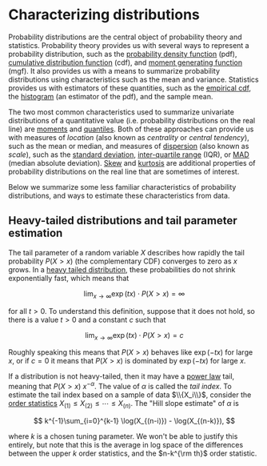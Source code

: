 # Characterizing distributions

Probability distributions are the central object of probability theory and statistics.
Probability theory provides us with several ways to represent a probability distribution,
such as the [probability density function](https://en.wikipedia.org/wiki/Probability_density_function) (pdf),
[cumulative distribution function](https://en.wikipedia.org/wiki/Cumulative_distribution_function)
(cdf), and [moment generating function](https://en.wikipedia.org/wiki/Moment-generating_function) (mgf).
It also provides us with a means to
summarize probability distributions using characteristics such as the mean and
variance.  Statistics provides us with estimators of these quantities, such
as the [empirical cdf](https://en.wikipedia.org/wiki/Empirical_distribution_function),
the [histogram](https://en.wikipedia.org/wiki/Histogram) (an estimator of the pdf), and the sample mean.

The two most common characteristics used to summarize univariate distributions of
a quantitative value (i.e. probability distributions on the real line) are [moments](https://en.wikipedia.org/wiki/Moment_(mathematics))
and [quantiles](https://en.wikipedia.org/wiki/Quantile).  Both of these approaches can provide us with measures of
*location* (also known as *centrality* or *central tendency*), such as the mean
or median, and measures of [dispersion](https://en.wikipedia.org/wiki/Statistical_dispersion) (also known as *scale*), such as the
[standard deviation](https://en.wikipedia.org/wiki/Standard_deviation), [inter-quartile range](https://en.wikipedia.org/wiki/Interquartile_range) (IQR),
or [MAD](https://en.wikipedia.org/wiki/Median_absolute_deviation) (median absolute deviation).  [Skew](https://en.wikipedia.org/wiki/Skewness)
and [kurtosis](https://en.wikipedia.org/wiki/Kurtosis) are additional properties of probability distributions on the real
line that are sometimes of interest.

Below we summarize some less familiar characteristics of probability distributions,
and ways to estimate these characteristics from data.

## Heavy-tailed distributions and tail parameter estimation

The tail parameter
of a random variable $X$ describes how rapidly the tail probability $P(X>x)$
(the complementary CDF) converges to zero as $x$ grows.  In a [heavy tailed distribution](https://en.wikipedia.org/wiki/Heavy-tailed_distribution),
these probabilities
do not shrink exponentially fast, which means that

$$
\lim_{x\rightarrow \infty} \exp(tx) \cdot P(X>x) = \infty
$$

for all $t > 0$.  To understand this definition, suppose that it does not hold,
so there is a value $t>0$ and a constant $c$ such that

$$
\lim_{x\rightarrow \infty} \exp(tx) \cdot P(X>x) = c
$$

Roughly speaking this means that $P(X>x)$ behaves like $\exp(-tx)$ for large $x$, or
if $c = 0$ it means that $P(X>x)$ is dominated by $\exp(-tx)$ for large $x$.

If a distribution is not heavy-tailed, then it may have a [power law](https://en.wikipedia.org/wiki/Power_law) tail, meaning
that $P(X>x) ~ x^{-\alpha}$.  The value of $\alpha$ is called the *tail index*.  To
estimate the tail index based on a sample of data $\\{X_i\\}$,
consider the [order statistics](https://en.wikipedia.org/wiki/Order_statistic) $X_{(1)}\le X_{(2)} \le \cdots \le X_{(n)}$.
The "Hill slope estimate" of $\alpha$ is

$$
k^{-1}\sum_{i=0}^{k-1} \log(X_{(n-i)}) - \log(X_{(n-k)}),
$$

where $k$ is a chosen tuning parameter.  We won't be able to justify this entirely, but
note that this is the average in log space of the differences between the upper $k$
order statistics, and the $n-k^{\rm th}$ order statistic.
